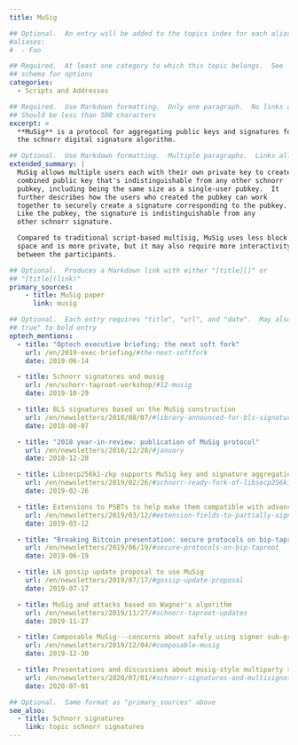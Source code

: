 ```yaml
---
title: MuSig

## Optional.  An entry will be added to the topics index for each alias
#aliases:
#  - Foo

## Required.  At least one category to which this topic belongs.  See
## schema for options
categories:
  - Scripts and Addresses

## Required.  Use Markdown formatting.  Only one paragraph.  No links allowed.
## Should be less than 500 characters
excerpt: >
  **MuSig** is a protocol for aggregating public keys and signatures for
  the schnorr digital signature algorithm.

## Optional.  Use Markdown formatting.  Multiple paragraphs.  Links allowed.
extended_summary: |
  MuSig allows multiple users each with their own private key to create a
  combined public key that's indistinguishable from any other schnorr
  pubkey, including being the same size as a single-user pubkey.  It
  further describes how the users who created the pubkey can work
  together to securely create a signature corresponding to the pubkey.
  Like the pubkey, the signature is indistinguishable from any
  other schnorr signature.

  Compared to traditional script-based multisig, MuSig uses less block
  space and is more private, but it may also require more interactivity
  between the participants.

## Optional.  Produces a Markdown link with either "[title][]" or
## "[title](link)"
primary_sources:
    - title: MuSig paper
      link: musig

## Optional.  Each entry requires "title", "url", and "date".  May also use "feature:
## true" to bold entry
optech_mentions:
  - title: "Optech executive briefing: the next soft fork"
    url: /en/2019-exec-briefing/#the-next-softfork
    date: 2019-06-14

  - title: Schnorr signatures and musig
    url: /en/schorr-taproot-workshop/#12-musig
    date: 2019-10-29

  - title: BLS signatures based on the MuSig construction
    url: /en/newsletters/2018/08/07/#library-announced-for-bls-signatures
    date: 2018-08-07

  - title: "2018 year-in-review: publication of MuSig protocol"
    url: /en/newsletters/2018/12/28/#january
    date: 2018-12-28

  - title: Libsecp256k1-zkp supports MuSig key and signature aggregation
    url: /en/newsletters/2019/02/26/#schnorr-ready-fork-of-libsecp256k1-available
    date: 2019-02-26

  - title: Extensions to PSBTs to help make them compatible with advanced protocols
    url: /en/newsletters/2019/03/12/#extension-fields-to-partially-signed-bitcoin-transactions-psbts
    date: 2019-03-12

  - title: "Breaking Bitcoin presentation: secure protocols on bip-taproot"
    url: /en/newsletters/2019/06/19/#secure-protocols-on-bip-taproot
    date: 2019-06-19

  - title: LN gossip update proposal to use MuSig
    url: /en/newsletters/2019/07/17/#gossip-update-proposal
    date: 2019-07-17

  - title: MuSig and attacks based on Wagner's algorithm
    url: /en/newsletters/2019/11/27/#schnorr-taproot-updates
    date: 2019-11-27

  - title: Composable MuSig---concerns about safely using signer sub-groups
    url: /en/newsletters/2019/12/04/#composable-musig
    date: 2019-12-30

  - title: Presentations and discussions about musig-style multiparty signatures
    url: /en/newsletters/2020/07/01/#schnorr-signatures-and-multisignatures
    date: 2020-07-01

## Optional.  Same format as "primary_sources" above
see_also:
  - title: Schnorr signatures
    link: topic schnorr signatures
---
```

